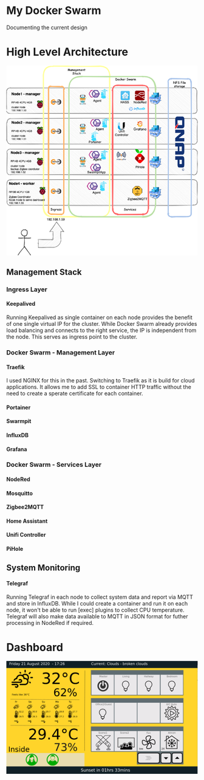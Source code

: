 # My Docker Swarm
Documenting the current design 
# High Level Architecture
<img src="https://github.com/antil697/docker-swarm/blob/master/Images/docker_swarm.png" />


<h2>Management Stack</h2>
<h3>Ingress Layer</h3>
<h4>Keepalived</h4> 
Running Keepalived as single container on each node provides the benefit of one single virtual IP for the cluster. 
While Docker Swarm already provides load balancing and connects to the right service, the IP is independent from the node. This serves as ingress point to the cluster.

<h3>Docker Swarm - Management Layer</h3>
<h4>Traefik</h4> 
I used NGINX for this in the past. Switching to Traefik as it is build for cloud applications. It allows me to add SSL to container HTTP traffic without the need to create a sperate certificate for each container. 

<h4>Portainer</h4>

<h4>Swarmpit</h4>

<h4>InfluxDB</h4>

<h4>Grafana</h4>

<h3>Docker Swarm - Services Layer</h3>
<h4>NodeRed</h4>

<h4>Mosquitto</h4>

<h4>Zigbee2MQTT</h4>

<h4>Home Assistant</h4>

<h4>Unifi Controller</h4>

<h4>PiHole</h4>

<h2>System Monitoring</h2>
<h4>Telegraf</h4>
Running Telegraf in each node to collect system data and report via MQTT and store in InfluxDB. While I could create a container and run it on each node, it won't be able to run [exec] plugins to collect CPU temperature.
Telegraf will also make data available to MQTT in JSON format for futher processing in NodeRed if required. 


# Dashboard

<img src="https://github.com/antil697/docker-swarm/blob/master/Images/Dashboard.png" />
